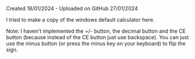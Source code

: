 Created 18/01/2024 - Uploaded on GitHub 27/01/2024

I tried to make a copy of the windows default calculator here.

Note: I haven't implemented the +/- button, the decimal button and the CE button (because instead of the CE button just use backspace).
You can just use the minus button (or press the minus key on your keyboard) to flip the sign.
